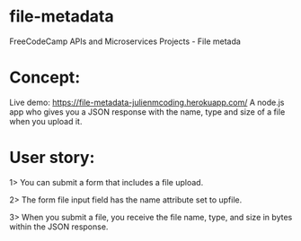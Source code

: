 # file-metadata
FreeCodeCamp APIs and Microservices Projects - File metada

# Concept:
Live demo: https://file-metadata-julienmcoding.herokuapp.com/
A node.js app who gives you a JSON response with the name, type and size of a file when you upload it.

# User story:

1> You can submit a form that includes a file upload.

2> The form file input field has the name attribute set to upfile.

3> When you submit a file, you receive the file name, type, and size in bytes within the JSON response.
